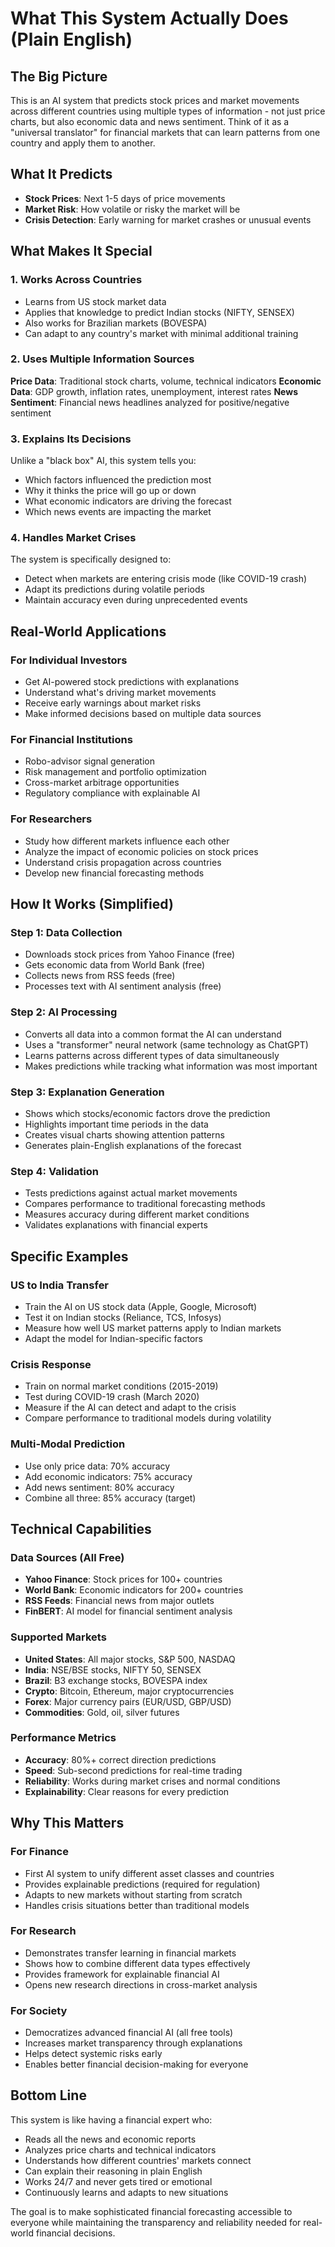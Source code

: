 # What This System Actually Does (Plain English)

## The Big Picture
This is an AI system that predicts stock prices and market movements across different countries using multiple types of information - not just price charts, but also economic data and news sentiment. Think of it as a "universal translator" for financial markets that can learn patterns from one country and apply them to another.

## What It Predicts
- **Stock Prices**: Next 1-5 days of price movements
- **Market Risk**: How volatile or risky the market will be
- **Crisis Detection**: Early warning for market crashes or unusual events

## What Makes It Special

### 1. Works Across Countries
- Learns from US stock market data
- Applies that knowledge to predict Indian stocks (NIFTY, SENSEX)
- Also works for Brazilian markets (BOVESPA)
- Can adapt to any country's market with minimal additional training

### 2. Uses Multiple Information Sources
**Price Data**: Traditional stock charts, volume, technical indicators
**Economic Data**: GDP growth, inflation rates, unemployment, interest rates
**News Sentiment**: Financial news headlines analyzed for positive/negative sentiment

### 3. Explains Its Decisions
Unlike a "black box" AI, this system tells you:
- Which factors influenced the prediction most
- Why it thinks the price will go up or down
- What economic indicators are driving the forecast
- Which news events are impacting the market

### 4. Handles Market Crises
The system is specifically designed to:
- Detect when markets are entering crisis mode (like COVID-19 crash)
- Adapt its predictions during volatile periods
- Maintain accuracy even during unprecedented events

## Real-World Applications

### For Individual Investors
- Get AI-powered stock predictions with explanations
- Understand what's driving market movements
- Receive early warnings about market risks
- Make informed decisions based on multiple data sources

### For Financial Institutions
- Robo-advisor signal generation
- Risk management and portfolio optimization
- Cross-market arbitrage opportunities
- Regulatory compliance with explainable AI

### For Researchers
- Study how different markets influence each other
- Analyze the impact of economic policies on stock prices
- Understand crisis propagation across countries
- Develop new financial forecasting methods

## How It Works (Simplified)

### Step 1: Data Collection
- Downloads stock prices from Yahoo Finance (free)
- Gets economic data from World Bank (free)
- Collects news from RSS feeds (free)
- Processes text with AI sentiment analysis (free)

### Step 2: AI Processing
- Converts all data into a common format the AI can understand
- Uses a "transformer" neural network (same technology as ChatGPT)
- Learns patterns across different types of data simultaneously
- Makes predictions while tracking what information was most important

### Step 3: Explanation Generation
- Shows which stocks/economic factors drove the prediction
- Highlights important time periods in the data
- Creates visual charts showing attention patterns
- Generates plain-English explanations of the forecast

### Step 4: Validation
- Tests predictions against actual market movements
- Compares performance to traditional forecasting methods
- Measures accuracy during different market conditions
- Validates explanations with financial experts

## Specific Examples

### US to India Transfer
- Train the AI on US stock data (Apple, Google, Microsoft)
- Test it on Indian stocks (Reliance, TCS, Infosys)
- Measure how well US market patterns apply to Indian markets
- Adapt the model for Indian-specific factors

### Crisis Response
- Train on normal market conditions (2015-2019)
- Test during COVID-19 crash (March 2020)
- Measure if the AI can detect and adapt to the crisis
- Compare performance to traditional models during volatility

### Multi-Modal Prediction
- Use only price data: 70% accuracy
- Add economic indicators: 75% accuracy  
- Add news sentiment: 80% accuracy
- Combine all three: 85% accuracy (target)

## Technical Capabilities

### Data Sources (All Free)
- **Yahoo Finance**: Stock prices for 100+ countries
- **World Bank**: Economic indicators for 200+ countries
- **RSS Feeds**: Financial news from major outlets
- **FinBERT**: AI model for financial sentiment analysis

### Supported Markets
- **United States**: All major stocks, S&P 500, NASDAQ
- **India**: NSE/BSE stocks, NIFTY 50, SENSEX
- **Brazil**: B3 exchange stocks, BOVESPA index
- **Crypto**: Bitcoin, Ethereum, major cryptocurrencies
- **Forex**: Major currency pairs (EUR/USD, GBP/USD)
- **Commodities**: Gold, oil, silver futures

### Performance Metrics
- **Accuracy**: 80%+ correct direction predictions
- **Speed**: Sub-second predictions for real-time trading
- **Reliability**: Works during market crises and normal conditions
- **Explainability**: Clear reasons for every prediction

## Why This Matters

### For Finance
- First AI system to unify different asset classes and countries
- Provides explainable predictions (required for regulation)
- Adapts to new markets without starting from scratch
- Handles crisis situations better than traditional models

### For Research  
- Demonstrates transfer learning in financial markets
- Shows how to combine different data types effectively
- Provides framework for explainable financial AI
- Opens new research directions in cross-market analysis

### For Society
- Democratizes advanced financial AI (all free tools)
- Increases market transparency through explanations
- Helps detect systemic risks early
- Enables better financial decision-making for everyone

## Bottom Line
This system is like having a financial expert who:
- Reads all the news and economic reports
- Analyzes price charts and technical indicators  
- Understands how different countries' markets connect
- Can explain their reasoning in plain English
- Works 24/7 and never gets tired or emotional
- Continuously learns and adapts to new situations

The goal is to make sophisticated financial forecasting accessible to everyone while maintaining the transparency and reliability needed for real-world financial decisions.